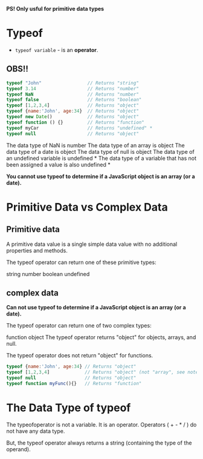 
**PS! Only usful for primitive data types**


# Typeof
* `typeof variable` - is an **operator**.   

## OBS!!
```javascript
typeof "John"                 // Returns "string"
typeof 3.14                   // Returns "number"
typeof NaN                    // Returns "number"
typeof false                  // Returns "boolean"
typeof [1,2,3,4]              // Returns "object"
typeof {name:'John', age:34}  // Returns "object"
typeof new Date()             // Returns "object"
typeof function () {}         // Returns "function"
typeof myCar                  // Returns "undefined" *
typeof null                   // Returns "object"
```


The data type of NaN is number
The data type of an array is object
The data type of a date is object
The data type of null is object
The data type of an undefined variable is undefined *
The data type of a variable that has not been assigned a value is also undefined *

**You cannot use typeof to determine if a JavaScript object is an array (or a date).**



# Primitive Data vs Complex Data

## Primitive data 
A primitive data value is a single simple data value with no additional
properties and methods.

The typeof operator can return one of these primitive types:

string
number
boolean
undefined


## complex data
**Can not use typeof to determine if a JavaScript object is an array (or a date).**

The typeof operator can return one of two complex types:

function
object
The typeof operator returns "object" for objects, arrays, and null.

The typeof operator does not return "object" for functions.

```javascript
typeof {name:'John', age:34} // Returns "object"
typeof [1,2,3,4]             // Returns "object" (not "array", see note below)
typeof null                  // Returns "object"
typeof function myFunc(){}   // Returns "function"

```

# The Data Type of typeof
The typeofoperator is not a variable. It is an operator. Operators ( + - * / ) do not have any data type.

But, the typeof operator always returns a string (containing the type of the operand).
